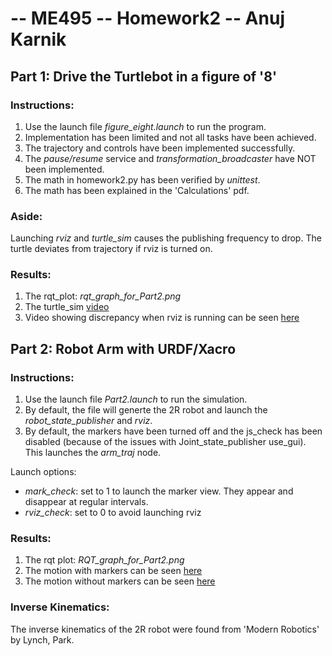 # -- ME495 -- Homework2 -- Anuj Karnik

## Part 1: Drive the Turtlebot in a figure of '8'

### Instructions:
1. Use the launch file *figure_eight.launch* to run the program. 
2. Implementation has been limited and not all tasks have been achieved.
3. The trajectory and controls have been implemented successfully.
4. The *pause/resume* service and *transformation_broadcaster* have NOT been implemented.
5. The math in homework2.py has been verified by *unittest*.
6. The math has been explained in the 'Calculations' pdf.

### Aside:
Launching *rviz* and *turtle_sim* causes the publishing frequency to drop. The turtle deviates from trajectory if rviz is turned on.

### Results:
1. The rqt_plot: *rqt_graph_for_Part2.png*
2. The turtle_sim [video](https://drive.google.com/file/d/1lknS3N5-MPZQw_S9MYcKrtn08k1t7BQD/view?usp=sharing)
3. Video showing discrepancy when rviz is running can be seen [here](https://drive.google.com/file/d/1eWV3fOx9ZpenT7-c4LSwilzgj3IX0diV/view?usp=sharing)

## Part 2: Robot Arm with URDF/Xacro

### Instructions:
1. Use the launch file *Part2.launch* to run the simulation.
2. By default, the file will generte the 2R robot and launch the *robot_state_publisher* and *rviz*.
3. By default, the markers have been turned off and the js_check has been disabled (because of the issues with Joint_state_publisher use_gui). This launches the *arm_traj* node.

Launch options:
- *mark_check*: set to 1 to launch the marker view. They appear and disappear at regular intervals.
- *rviz_check*: set to 0 to avoid launching rviz

### Results:
1. The rqt plot: *RQT_graph_for_Part2.png*
2. The motion with markers can be seen [here](https://drive.google.com/file/d/1J_h55WY_aEvyZOxJSZMP7cFJ4K6_bkkx/view?usp=sharing)
3. The motion without markers can be seen [here](https://drive.google.com/file/d/1vHU5B_QJc3phmaHYlXTdLX9ALWTkndWI/view?usp=sharing)

### Inverse Kinematics:
The inverse kinematics of the 2R robot were found from 'Modern Robotics' by Lynch, Park.
